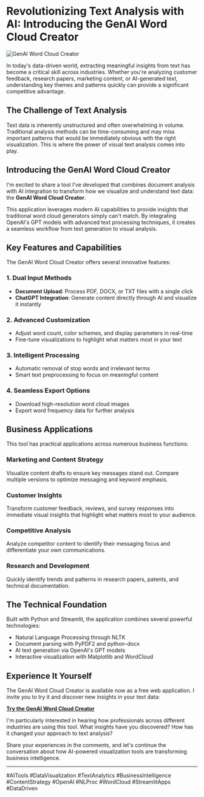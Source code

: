 # Revolutionizing Text Analysis with AI: Introducing the GenAI Word Cloud Creator

![GenAI Word Cloud Creator](https://i.imgur.com/placeholder-image.jpg)

In today's data-driven world, extracting meaningful insights from text has become a critical skill across industries. Whether you're analyzing customer feedback, research papers, marketing content, or AI-generated text, understanding key themes and patterns quickly can provide a significant competitive advantage.

## The Challenge of Text Analysis

Text data is inherently unstructured and often overwhelming in volume. Traditional analysis methods can be time-consuming and may miss important patterns that would be immediately obvious with the right visualization. This is where the power of visual text analysis comes into play.

## Introducing the GenAI Word Cloud Creator

I'm excited to share a tool I've developed that combines document analysis with AI integration to transform how we visualize and understand text data: the **GenAI Word Cloud Creator**.

This application leverages modern AI capabilities to provide insights that traditional word cloud generators simply can't match. By integrating OpenAI's GPT models with advanced text processing techniques, it creates a seamless workflow from text generation to visual analysis.

## Key Features and Capabilities

The GenAI Word Cloud Creator offers several innovative features:

### 1. Dual Input Methods
- **Document Upload**: Process PDF, DOCX, or TXT files with a single click
- **ChatGPT Integration**: Generate content directly through AI and visualize it instantly

### 2. Advanced Customization
- Adjust word count, color schemes, and display parameters in real-time
- Fine-tune visualizations to highlight what matters most in your text

### 3. Intelligent Processing
- Automatic removal of stop words and irrelevant terms
- Smart text preprocessing to focus on meaningful content

### 4. Seamless Export Options
- Download high-resolution word cloud images
- Export word frequency data for further analysis

## Business Applications

This tool has practical applications across numerous business functions:

### Marketing and Content Strategy
Visualize content drafts to ensure key messages stand out. Compare multiple versions to optimize messaging and keyword emphasis.

### Customer Insights
Transform customer feedback, reviews, and survey responses into immediate visual insights that highlight what matters most to your audience.

### Competitive Analysis
Analyze competitor content to identify their messaging focus and differentiate your own communications.

### Research and Development
Quickly identify trends and patterns in research papers, patents, and technical documentation.

## The Technical Foundation

Built with Python and Streamlit, the application combines several powerful technologies:

- Natural Language Processing through NLTK
- Document parsing with PyPDF2 and python-docx
- AI text generation via OpenAI's GPT models
- Interactive visualization with Matplotlib and WordCloud

## Experience It Yourself

The GenAI Word Cloud Creator is available now as a free web application. I invite you to try it and discover new insights in your text data:

[**Try the GenAI Word Cloud Creator**](https://genai-wordcloud-creator.streamlit.app/)

I'm particularly interested in hearing how professionals across different industries are using this tool. What insights have you discovered? How has it changed your approach to text analysis?

Share your experiences in the comments, and let's continue the conversation about how AI-powered visualization tools are transforming business intelligence.

---

#AITools #DataVisualization #TextAnalytics #BusinessIntelligence #ContentStrategy #OpenAI #NLProc #WordCloud #StreamlitApps #DataDriven
